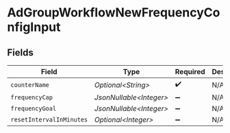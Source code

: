 # AdGroupWorkflowNewFrequencyConfigInput


## Fields

| Field                    | Type                     | Required                 | Description              |
| ------------------------ | ------------------------ | ------------------------ | ------------------------ |
| `counterName`            | *Optional\<String>*      | :heavy_check_mark:       | N/A                      |
| `frequencyCap`           | *JsonNullable\<Integer>* | :heavy_minus_sign:       | N/A                      |
| `frequencyGoal`          | *JsonNullable\<Integer>* | :heavy_minus_sign:       | N/A                      |
| `resetIntervalInMinutes` | *Optional\<Integer>*     | :heavy_minus_sign:       | N/A                      |